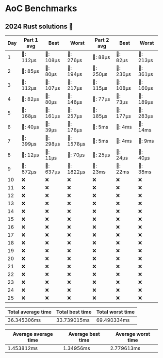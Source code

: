 # AoC Benchmarks
## 2024 Rust solutions 🤠 
| Day | Part 1 avg | Best | Worst | Part 2 avg | Best | Worst |
| --- | --- | --- | --- | --- | --- | --- |
|1|🦀: 112µs|🦀: 108µs|🦀: 276µs|🦀: 88µs|🦀: 82µs|🦀: 213µs|
|2|🦀: 85µs|🦀: 80µs|🦀: 194µs|🦀: 250µs|🦀: 236µs|🦀: 361µs|
|3|🦀: 112µs|🦀: 107µs|🦀: 217µs|🦀: 115µs|🦀: 108µs|🦀: 160µs|
|4|🦀: 82µs|🦀: 80µs|🦀: 146µs|🦀: 77µs|🦀: 73µs|🦀: 189µs|
|5|🦀: 168µs|🦀: 161µs|🦀: 257µs|🦀: 185µs|🦀: 177µs|🦀: 283µs|
|6|🦀: 40µs|🦀: 39µs|🦀: 176µs|💅: 5ms|💅: 4ms|💅: 14ms|
|7|🦀: 399µs|🦀: 298µs|🦀: 1578µs|💅: 5ms|💅: 4ms|💅: 9ms|
|8|🦀: 12µs|🦀: 11µs|🦀: 70µs|🦀: 25µs|🦀: 24µs|🦀: 40µs|
|9|🦀: 672µs|🦀: 637µs|🦀: 1822µs|💅: 23ms|💅: 22ms|💅: 38ms|
|10|❌|❌|❌|❌|❌|❌|
|11|❌|❌|❌|❌|❌|❌|
|12|❌|❌|❌|❌|❌|❌|
|13|❌|❌|❌|❌|❌|❌|
|14|❌|❌|❌|❌|❌|❌|
|15|❌|❌|❌|❌|❌|❌|
|16|❌|❌|❌|❌|❌|❌|
|17|❌|❌|❌|❌|❌|❌|
|18|❌|❌|❌|❌|❌|❌|
|19|❌|❌|❌|❌|❌|❌|
|20|❌|❌|❌|❌|❌|❌|
|21|❌|❌|❌|❌|❌|❌|
|22|❌|❌|❌|❌|❌|❌|
|23|❌|❌|❌|❌|❌|❌|
|24|❌|❌|❌|❌|❌|❌|
|25|❌|❌|❌|❌|❌|❌|

| Total average time | Total best time | Total worst time |
| --- | --- | --- |
| 36.345306ms | 33.739015ms | 69.490334ms |

| Average average time | Average best time | Average worst time |
| --- | --- | --- |
| 1.453812ms | 1.34956ms | 2.779613ms |

